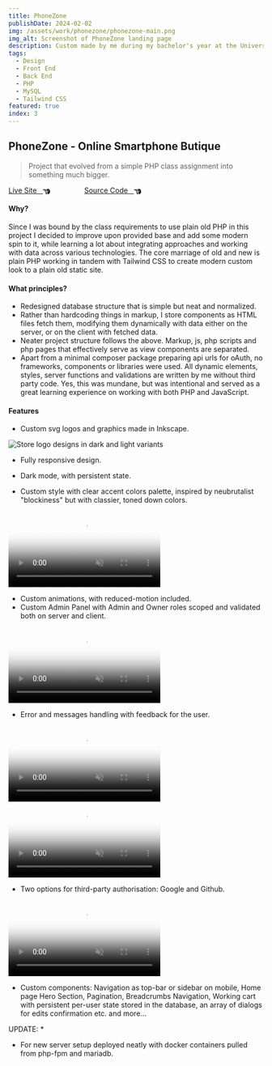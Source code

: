 ```yaml
---
title: PhoneZone
publishDate: 2024-02-02
img: /assets/work/phonezone/phonezone-main.png
img_alt: Screenshot of PhoneZone landing page
description: Custom made by me during my bachelor's year at the University of West of Scotland. Featuring TailwindCSS and PHP.
tags:
  - Design
  - Front End
  - Back End
  - PHP
  - MySQL
  - Tailwind CSS
featured: true
index: 3
---
```


## PhoneZone - Online Smartphone Butique

> Project that evolved from a simple PHP class assignment into something much bigger.

<a href="https://phonezone.tomgora.online">Live Site &nbsp; <svg xmlns="http://www.w3.org/2000/svg" style="margin-bottom:-4px;" width="1em" height="1em" viewBox="0 0 512 512"><path fill="currentColor" d="M32 96c-17.7 0-32 14.3-32 32s14.3 32 32 32h208V96zm160 192c-17.7 0-32 14.3-32 32s14.3 32 32 32h64c17.7 0 32-14.3 32-32s-14.3-32-32-32zm-64-64c0 17.7 14.3 32 32 32h48c17.7 0 32-14.3 32-32s-14.3-32-32-32h-48c-17.7 0-32 14.3-32 32m96 160c-17.7 0-32 14.3-32 32s14.3 32 32 32h64c17.7 0 32-14.3 32-32s-14.3-32-32-32zm88-96h-.6c5.4 9.4 8.6 20.3 8.6 32c0 13.2-4 25.4-10.8 35.6c24.9 8.7 42.8 32.5 42.8 60.4c0 11.7-3.1 22.6-8.6 32h8.6c88.4 0 160-71.6 160-160v-61.7c0-42.4-16.9-83.1-46.9-113.1l-11.6-11.6C429.5 77.5 396.9 64 363 64h-27c-35.3 0-64 28.7-64 64v88c0 22.1 17.9 40 40 40s40-17.9 40-40v-56c0-8.8 7.2-16 16-16s16 7.2 16 16v56c0 39.8-32.2 72-72 72"/></svg></a>
<a href="https://github.com/tom-gora/phonezone" style="margin-left: 4rem;">Source Code &nbsp; <svg xmlns="http://www.w3.org/2000/svg" style="margin-bottom:-4px;" width="1em" height="1em" viewBox="0 0 512 512"><path fill="currentColor" d="M32 96c-17.7 0-32 14.3-32 32s14.3 32 32 32h208V96zm160 192c-17.7 0-32 14.3-32 32s14.3 32 32 32h64c17.7 0 32-14.3 32-32s-14.3-32-32-32zm-64-64c0 17.7 14.3 32 32 32h48c17.7 0 32-14.3 32-32s-14.3-32-32-32h-48c-17.7 0-32 14.3-32 32m96 160c-17.7 0-32 14.3-32 32s14.3 32 32 32h64c17.7 0 32-14.3 32-32s-14.3-32-32-32zm88-96h-.6c5.4 9.4 8.6 20.3 8.6 32c0 13.2-4 25.4-10.8 35.6c24.9 8.7 42.8 32.5 42.8 60.4c0 11.7-3.1 22.6-8.6 32h8.6c88.4 0 160-71.6 160-160v-61.7c0-42.4-16.9-83.1-46.9-113.1l-11.6-11.6C429.5 77.5 396.9 64 363 64h-27c-35.3 0-64 28.7-64 64v88c0 22.1 17.9 40 40 40s40-17.9 40-40v-56c0-8.8 7.2-16 16-16s16 7.2 16 16v56c0 39.8-32.2 72-72 72"/></svg></a>

#### Why?

Since I was bound by the class requirements to use plain old PHP in this project I decided to improve upon provided base and add some modern spin to it, while learning a lot about integrating approaches and working with data across various technologies. The core marriage of old and new is plain PHP working in tandem with Tailwind CSS to create modern custom look to a plain old static site.

#### What principles?

- Redesigned database structure that is simple but neat and normalized.
- Rather than hardcoding things in markup, I store components as HTML files fetch them, modifying them dynamically with data either on the server, or on the client with fetched data.
- Neater project structure follows the above. Markup, js, php scripts and php pages that effectively serve as view components are separated.
- Apart from a minimal composer package preparing api urls for oAuth, no frameworks, components or libraries were used. All dynamic elements, styles, server functions and validations are written by me without third party code. Yes, this was mundane, but was intentional and served as a great learning experience on working with both PHP and JavaScript.

#### Features

- Custom svg logos and graphics made in Inkscape.

![Store logo designs in dark and light variants](/assets/work/phonezone/phonezone-1.png)

- Fully responsive design.

- Dark mode, with persistent state.
- Custom style with clear accent colors palette, inspired by neubrutalist "blockiness" but with classier, toned down colors.

<video class="animated-demo"  autoplay loop muted playsinline poster="/assets/work/phonezone/phonezone-2-preview.png">
    <source src="/assets/work/phonezone/phonezone-2.mp4" type="video/mp4">
</video>

- Custom animations, with reduced-motion included.
- Custom Admin Panel with Admin and Owner roles scoped and validated both on server and client.

<video class="animated-demo"  autoplay loop muted playsinline poster="/assets/work/phonezone/phonezone-3-preview.png">
    <source src="/assets/work/phonezone/phonezone-3.mp4" type="video/mp4">
</video>

- Error and messages handling with feedback for the user.

<video class="animated-demo"  autoplay loop muted playsinline poster="/assets/work/phonezone/phonezone-4-preview.png">
    <source src="/assets/work/phonezone/phonezone-4.mp4" type="video/mp4">
</video>

<video class="animated-demo"  autoplay loop muted playsinline poster="/assets/work/phonezone/phonezone-5-preview.png">
    <source src="/assets/work/phonezone/phonezone-5.mp4" type="video/mp4">
</video>

- Two options for third-party authorisation: Google and Github.

<video class="animated-demo"  autoplay loop muted playsinline poster="/assets/work/phonezone/phonezone-6-preview.png">
    <source src="/assets/work/phonezone/phonezone-6.mp4" type="video/mp4">
</video>

- Custom components: Navigation as top-bar or sidebar on mobile, Home page Hero Section, Pagination, Breadcrumbs Navigation, Working cart with persistent per-user state stored in the database, an array of dialogs for edits confirmation etc. and more...

UPDATE: \*

- For new server setup deployed neatly with docker containers pulled from php-fpm and mariadb.
